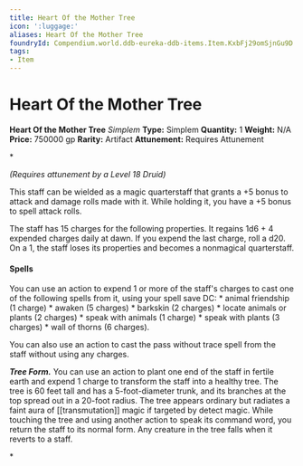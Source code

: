 ```yaml
---
title: Heart Of the Mother Tree
icon: ':luggage:'
aliases: Heart Of the Mother Tree
foundryId: Compendium.world.ddb-eureka-ddb-items.Item.KxbFj29omSjnGu9D
tags:
- Item
---
```


# Heart Of the Mother Tree

**Heart Of the Mother Tree**
_Simplem_
**Type:** Simplem
**Quantity:** 1
**Weight:** N/A
**Price:** 750000 gp
**Rarity:** Artifact
**Attunement:** Requires Attunement

*<div class="item-attunement"><i>(Requires attunement by a Level 18 Druid)</i><p>This staff can be wielded as a magic quarterstaff that grants a +5 bonus to attack and damage rolls made with it. While holding it, you have a +5 bonus to spell attack rolls.

The staff has 15 charges for the following properties. It regains 1d6 + 4 expended charges daily at dawn. If you expend the last charge, roll a d20. On a 1, the staff loses its properties and becomes a nonmagical quarterstaff.</p>
<h4>Spells</h4>
You can use an action to expend 1 or more of the staff's charges to cast one of the following spells from it, using your spell save DC:
* animal friendship (1 charge)
* awaken (5 charges)
* barkskin (2 charges)
* locate animals or plants (2 charges)
* speak with animals (1 charge)
* speak with plants (3 charges)
* wall of thorns (6 charges).

<p>You can also use an action to cast the pass without trace spell from the staff without using any charges.

***Tree Form.*** You can use an action to plant one end of the staff in fertile earth and expend 1 charge to transform the staff into a healthy tree. The tree is 60 feet tall and has a 5-foot-diameter trunk, and its branches at the top spread out in a 20-foot radius. The tree appears ordinary but radiates a faint aura of [[transmutation]] magic if targeted by detect magic. While touching the tree and using another action to speak its command word, you return the staff to its normal form. Any creature in the tree falls when it reverts to a staff.</p>*